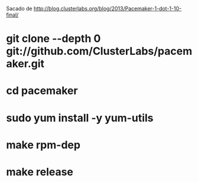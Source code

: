 Sacado de http://blog.clusterlabs.org/blog/2013/Pacemaker-1-dot-1-10-final/

# git clone --depth 0 git://github.com/ClusterLabs/pacemaker.git
# cd pacemaker
# sudo yum install -y yum-utils
# make rpm-dep
# make release
